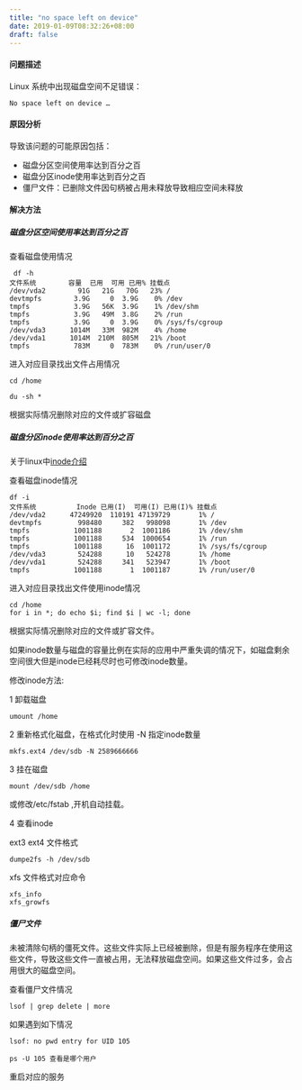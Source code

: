 ```yaml
---
title: "no space left on device"
date: 2019-01-09T08:32:26+08:00
draft: false
---
```


#### 问题描述

Linux 系统中出现磁盘空间不足错误： 

```
No space left on device …
```

#### 原因分析

导致该问题的可能原因包括：

- 磁盘分区空间使用率达到百分之百 
- 磁盘分区inode使用率达到百分之百 
- 僵尸文件：已删除文件因句柄被占用未释放导致相应空间未释放 

#### 解决方法

##### 磁盘分区空间使用率达到百分之百 

查看磁盘使用情况
```
 df -h
文件系统        容量  已用  可用 已用% 挂载点
/dev/vda2        91G   21G   70G   23% /
devtmpfs        3.9G     0  3.9G    0% /dev
tmpfs           3.9G   56K  3.9G    1% /dev/shm
tmpfs           3.9G   49M  3.8G    2% /run
tmpfs           3.9G     0  3.9G    0% /sys/fs/cgroup
/dev/vda3      1014M   33M  982M    4% /home
/dev/vda1      1014M  210M  805M   21% /boot
tmpfs           783M     0  783M    0% /run/user/0
```

进入对应目录找出文件占用情况
```
cd /home

du -sh * 
```
根据实际情况删除对应的文件或扩容磁盘

##### 磁盘分区inode使用率达到百分之百 

关于linux中[inode介绍](http://www.ruanyifeng.com/blog/2011/12/inode.html)

查看磁盘inode情况
```
df -i
文件系统          Inode 已用(I)  可用(I) 已用(I)% 挂载点
/dev/vda2      47249920  110191 47139729       1% /
devtmpfs         998480     382   998098       1% /dev
tmpfs           1001188       2  1001186       1% /dev/shm
tmpfs           1001188     534  1000654       1% /run
tmpfs           1001188      16  1001172       1% /sys/fs/cgroup
/dev/vda3        524288      10   524278       1% /home
/dev/vda1        524288     341   523947       1% /boot
tmpfs           1001188       1  1001187       1% /run/user/0
```

进入对应目录找出文件使用inode情况
```
cd /home 
for i in *; do echo $i; find $i | wc -l; done
```

根据实际情况删除对应的文件或扩容文件。

如果inode数量与磁盘的容量比例在实际的应用中严重失调的情况下，如磁盘剩余空间很大但是inode已经耗尽时也可修改inode数量。

修改inode方法:

1 卸载磁盘
```
umount /home 
```
2 重新格式化磁盘，在格式化时使用 -N 指定inode数量 

```
mkfs.ext4 /dev/sdb -N 2589666666
```

3 挂在磁盘 

```
mount /dev/sdb /home
```
或修改/etc/fstab ,开机自动挂载。

4 查看inode 

ext3 ext4 文件格式

```
dumpe2fs -h /dev/sdb
```

xfs 文件格式对应命令

```
xfs_info 
xfs_growfs
```

##### 僵尸文件  

未被清除句柄的僵死文件。这些文件实际上已经被删除，但是有服务程序在使用这些文件，导致这些文件一直被占用，无法释放磁盘空间。如果这些文件过多，会占用很大的磁盘空间。 

查看僵尸文件情况 
```
lsof | grep delete | more
```

如果遇到如下情况
```
lsof: no pwd entry for UID 105

ps -U 105 查看是哪个用户

```

重启对应的服务 
